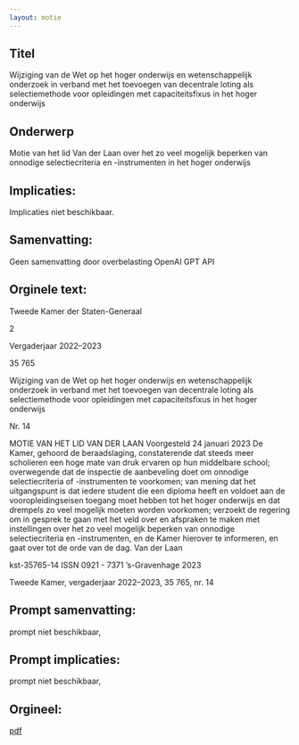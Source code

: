 ```yaml
---
layout: motie
---
```

## Titel
Wijziging van de Wet op het hoger onderwijs en wetenschappelijk onderzoek in verband met het toevoegen van decentrale loting als selectiemethode voor opleidingen met capaciteitsfixus in het hoger onderwijs
## Onderwerp
Motie van het lid Van der Laan over het zo veel mogelijk beperken van onnodige selectiecriteria en -instrumenten in het hoger onderwijs
## Implicaties:
Implicaties niet beschikbaar.
## Samenvatting:
Geen samenvatting door overbelasting OpenAI GPT API
## Orginele text:


Tweede Kamer der Staten-Generaal

2

Vergaderjaar 2022–2023

35 765

Wijziging van de Wet op het hoger onderwijs en
wetenschappelijk onderzoek in verband met het
toevoegen van decentrale loting als
selectiemethode voor opleidingen met
capaciteitsfixus in het hoger onderwijs

Nr. 14

MOTIE VAN HET LID VAN DER LAAN
Voorgesteld 24 januari 2023
De Kamer,
gehoord de beraadslaging,
constaterende dat steeds meer scholieren een hoge mate van druk
ervaren op hun middelbare school;
overwegende dat de inspectie de aanbeveling doet om onnodige
selectiecriteria of -instrumenten te voorkomen;
van mening dat het uitgangspunt is dat iedere student die een diploma
heeft en voldoet aan de vooropleidingseisen toegang moet hebben tot het
hoger onderwijs en dat drempels zo veel mogelijk moeten worden
voorkomen;
verzoekt de regering om in gesprek te gaan met het veld over en
afspraken te maken met instellingen over het zo veel mogelijk beperken
van onnodige selectiecriteria en -instrumenten, en de Kamer hierover te
informeren,
en gaat over tot de orde van de dag.
Van der Laan

kst-35765-14
ISSN 0921 - 7371
’s-Gravenhage 2023

Tweede Kamer, vergaderjaar 2022–2023, 35 765, nr. 14


## Prompt samenvatting:
prompt niet beschikbaar,

## Prompt implicaties:
prompt niet beschikbaar,
## Orgineel:
[pdf](https://gegevensmagazijn.tweedekamer.nl/OData/v4/2.0/Document(b5873949-1504-482c-bbae-56c639a238f0)/resource)
